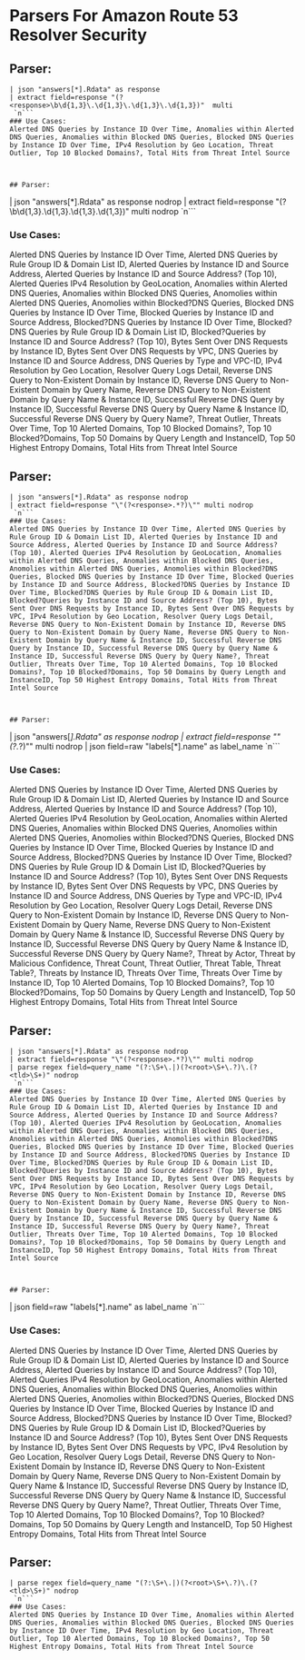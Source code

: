 # Parsers For Amazon Route 53 Resolver Security

## Parser:
```
| json "answers[*].Rdata" as response
| extract field=response "(?<response>\b\d{1,3}\.\d{1,3}\.\d{1,3}\.\d{1,3})"  multi 
 `n```
### Use Cases:
Alerted DNS Queries by Instance ID Over Time, Anomalies within Alerted DNS Queries, Anomalies within Blocked DNS Queries, Blocked DNS Queries by Instance ID Over Time, IPv4 Resolution by Geo Location, Threat Outlier, Top 10 Blocked Domains?, Total Hits from Threat Intel Source



## Parser:
```
| json "answers[*].Rdata" as response nodrop
| extract field=response "(?<response>\b\d{1,3}\.\d{1,3}\.\d{1,3}\.\d{1,3})"  multi nodrop
 `n```
### Use Cases:
Alerted DNS Queries by Instance ID Over Time, Alerted DNS Queries by Rule Group ID & Domain List ID, Alerted Queries by Instance ID and Source Address, Alerted Queries by Instance ID and Source Address? (Top 10), Alerted Queries IPv4 Resolution by GeoLocation, Anomalies within Alerted DNS Queries, Anomalies within Blocked DNS Queries, Anomolies within Alerted DNS Queries, Anomolies within Blocked?DNS Queries, Blocked DNS Queries by Instance ID Over Time, Blocked Queries by Instance ID and Source Address, Blocked?DNS Queries by Instance ID Over Time, Blocked?DNS Queries by Rule Group ID & Domain List ID, Blocked?Queries by Instance ID and Source Address? (Top 10), Bytes Sent Over DNS Requests by Instance ID, Bytes Sent Over DNS Requests by VPC, DNS Queries by Instance ID and Source Address, DNS Queries by Type and VPC-ID, IPv4 Resolution by Geo Location, Resolver Query Logs Detail, Reverse DNS Query to Non-Existent Domain by Instance ID, Reverse DNS Query to Non-Existent Domain by Query Name, Reverse DNS Query to Non-Existent Domain by Query Name & Instance ID, Successful Reverse DNS Query by Instance ID, Successful Reverse DNS Query by Query Name & Instance ID, Successful Reverse DNS Query by Query Name?, Threat Outlier, Threats Over Time, Top 10 Alerted Domains, Top 10 Blocked Domains?, Top 10 Blocked?Domains, Top 50 Domains by Query Length and InstanceID, Top 50 Highest Entropy Domains, Total Hits from Threat Intel Source



## Parser:
```
| json "answers[*].Rdata" as response nodrop
| extract field=response "\"(?<response>.*?)\"" multi nodrop
 `n```
### Use Cases:
Alerted DNS Queries by Instance ID Over Time, Alerted DNS Queries by Rule Group ID & Domain List ID, Alerted Queries by Instance ID and Source Address, Alerted Queries by Instance ID and Source Address? (Top 10), Alerted Queries IPv4 Resolution by GeoLocation, Anomalies within Alerted DNS Queries, Anomalies within Blocked DNS Queries, Anomolies within Alerted DNS Queries, Anomolies within Blocked?DNS Queries, Blocked DNS Queries by Instance ID Over Time, Blocked Queries by Instance ID and Source Address, Blocked?DNS Queries by Instance ID Over Time, Blocked?DNS Queries by Rule Group ID & Domain List ID, Blocked?Queries by Instance ID and Source Address? (Top 10), Bytes Sent Over DNS Requests by Instance ID, Bytes Sent Over DNS Requests by VPC, IPv4 Resolution by Geo Location, Resolver Query Logs Detail, Reverse DNS Query to Non-Existent Domain by Instance ID, Reverse DNS Query to Non-Existent Domain by Query Name, Reverse DNS Query to Non-Existent Domain by Query Name & Instance ID, Successful Reverse DNS Query by Instance ID, Successful Reverse DNS Query by Query Name & Instance ID, Successful Reverse DNS Query by Query Name?, Threat Outlier, Threats Over Time, Top 10 Alerted Domains, Top 10 Blocked Domains?, Top 10 Blocked?Domains, Top 50 Domains by Query Length and InstanceID, Top 50 Highest Entropy Domains, Total Hits from Threat Intel Source



## Parser:
```
| json "answers[*].Rdata" as response nodrop
| extract field=response "\"(?<response>.*?)\"" multi nodrop
| json field=raw "labels[*].name" as label_name 
 `n```
### Use Cases:
Alerted DNS Queries by Instance ID Over Time, Alerted DNS Queries by Rule Group ID & Domain List ID, Alerted Queries by Instance ID and Source Address, Alerted Queries by Instance ID and Source Address? (Top 10), Alerted Queries IPv4 Resolution by GeoLocation, Anomalies within Alerted DNS Queries, Anomalies within Blocked DNS Queries, Anomolies within Alerted DNS Queries, Anomolies within Blocked?DNS Queries, Blocked DNS Queries by Instance ID Over Time, Blocked Queries by Instance ID and Source Address, Blocked?DNS Queries by Instance ID Over Time, Blocked?DNS Queries by Rule Group ID & Domain List ID, Blocked?Queries by Instance ID and Source Address? (Top 10), Bytes Sent Over DNS Requests by Instance ID, Bytes Sent Over DNS Requests by VPC, DNS Queries by Instance ID and Source Address, DNS Queries by Type and VPC-ID, IPv4 Resolution by Geo Location, Resolver Query Logs Detail, Reverse DNS Query to Non-Existent Domain by Instance ID, Reverse DNS Query to Non-Existent Domain by Query Name, Reverse DNS Query to Non-Existent Domain by Query Name & Instance ID, Successful Reverse DNS Query by Instance ID, Successful Reverse DNS Query by Query Name & Instance ID, Successful Reverse DNS Query by Query Name?, Threat by Actor, Threat by Malicious Confidence, Threat Count, Threat Outlier, Threat Table, Threat Table?, Threats by Instance ID, Threats Over Time, Threats Over Time by Instance ID, Top 10 Alerted Domains, Top 10 Blocked Domains?, Top 10 Blocked?Domains, Top 50 Domains by Query Length and InstanceID, Top 50 Highest Entropy Domains, Total Hits from Threat Intel Source



## Parser:
```
| json "answers[*].Rdata" as response nodrop
| extract field=response "\"(?<response>.*?)\"" multi nodrop
| parse regex field=query_name "(?:\S+\.|)(?<root>\S+\.?)\.(?<tld>\S+)" nodrop
 `n```
### Use Cases:
Alerted DNS Queries by Instance ID Over Time, Alerted DNS Queries by Rule Group ID & Domain List ID, Alerted Queries by Instance ID and Source Address, Alerted Queries by Instance ID and Source Address? (Top 10), Alerted Queries IPv4 Resolution by GeoLocation, Anomalies within Alerted DNS Queries, Anomalies within Blocked DNS Queries, Anomolies within Alerted DNS Queries, Anomolies within Blocked?DNS Queries, Blocked DNS Queries by Instance ID Over Time, Blocked Queries by Instance ID and Source Address, Blocked?DNS Queries by Instance ID Over Time, Blocked?DNS Queries by Rule Group ID & Domain List ID, Blocked?Queries by Instance ID and Source Address? (Top 10), Bytes Sent Over DNS Requests by Instance ID, Bytes Sent Over DNS Requests by VPC, IPv4 Resolution by Geo Location, Resolver Query Logs Detail, Reverse DNS Query to Non-Existent Domain by Instance ID, Reverse DNS Query to Non-Existent Domain by Query Name, Reverse DNS Query to Non-Existent Domain by Query Name & Instance ID, Successful Reverse DNS Query by Instance ID, Successful Reverse DNS Query by Query Name & Instance ID, Successful Reverse DNS Query by Query Name?, Threat Outlier, Threats Over Time, Top 10 Alerted Domains, Top 10 Blocked Domains?, Top 10 Blocked?Domains, Top 50 Domains by Query Length and InstanceID, Top 50 Highest Entropy Domains, Total Hits from Threat Intel Source



## Parser:
```
| json field=raw "labels[*].name" as label_name 
 `n```
### Use Cases:
Alerted DNS Queries by Instance ID Over Time, Alerted DNS Queries by Rule Group ID & Domain List ID, Alerted Queries by Instance ID and Source Address, Alerted Queries by Instance ID and Source Address? (Top 10), Alerted Queries IPv4 Resolution by GeoLocation, Anomalies within Alerted DNS Queries, Anomalies within Blocked DNS Queries, Anomolies within Alerted DNS Queries, Anomolies within Blocked?DNS Queries, Blocked DNS Queries by Instance ID Over Time, Blocked Queries by Instance ID and Source Address, Blocked?DNS Queries by Instance ID Over Time, Blocked?DNS Queries by Rule Group ID & Domain List ID, Blocked?Queries by Instance ID and Source Address? (Top 10), Bytes Sent Over DNS Requests by Instance ID, Bytes Sent Over DNS Requests by VPC, IPv4 Resolution by Geo Location, Resolver Query Logs Detail, Reverse DNS Query to Non-Existent Domain by Instance ID, Reverse DNS Query to Non-Existent Domain by Query Name, Reverse DNS Query to Non-Existent Domain by Query Name & Instance ID, Successful Reverse DNS Query by Instance ID, Successful Reverse DNS Query by Query Name & Instance ID, Successful Reverse DNS Query by Query Name?, Threat Outlier, Threats Over Time, Top 10 Alerted Domains, Top 10 Blocked Domains?, Top 10 Blocked?Domains, Top 50 Domains by Query Length and InstanceID, Top 50 Highest Entropy Domains, Total Hits from Threat Intel Source



## Parser:
```
| parse regex field=query_name "(?:\S+\.|)(?<root>\S+\.?)\.(?<tld>\S+)" nodrop
 `n```
### Use Cases:
Alerted DNS Queries by Instance ID Over Time, Anomalies within Alerted DNS Queries, Anomalies within Blocked DNS Queries, Blocked DNS Queries by Instance ID Over Time, IPv4 Resolution by Geo Location, Threat Outlier, Top 10 Alerted Domains, Top 10 Blocked Domains?, Top 50 Highest Entropy Domains, Total Hits from Threat Intel Source


